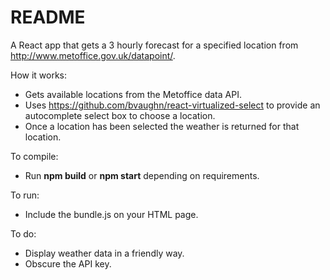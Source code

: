 # README

A React app that gets a 3 hourly forecast for a specified location from http://www.metoffice.gov.uk/datapoint/.

How it works:
- Gets available locations from the Metoffice data API.
- Uses https://github.com/bvaughn/react-virtualized-select to provide an autocomplete select box to choose a location.
- Once a location has been selected the weather is returned for that location.

To compile:
- Run **npm build** or **npm start** depending on requirements.

To run:
- Include the bundle.js on your HTML page.

To do:
- Display weather data in a friendly way.
- Obscure the API key.